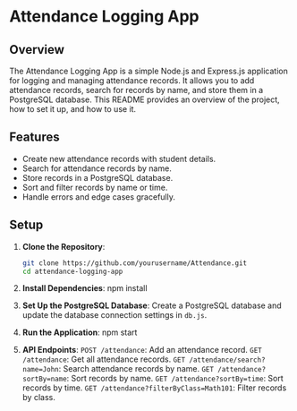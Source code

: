 # Attendance Logging App

## Overview

The Attendance Logging App is a simple Node.js and Express.js application for logging and managing attendance records. It allows you to add attendance records, search for records by name, and store them in a PostgreSQL database. This README provides an overview of the project, how to set it up, and how to use it.

## Features

- Create new attendance records with student details.
- Search for attendance records by name.
- Store records in a PostgreSQL database.
- Sort and filter records by name or time.
- Handle errors and edge cases gracefully.

## Setup

1. **Clone the Repository**:

   ```bash
   git clone https://github.com/yourusername/Attendance.git
   cd attendance-logging-app
2. **Install Dependencies**:
   npm install
3. **Set Up the PostgreSQL Database**:
    Create a PostgreSQL database and update the database connection settings in
   `db.js`.
4. **Run the Application**:
   npm start
5. **API Endpoints**:
    `POST /attendance`: Add an attendance record.
    `GET /attendance`: Get all attendance records.
    `GET /attendance/search?name=John`: Search attendance records by name.
    `GET /attendance?sortBy=name`: Sort records by name.
    `GET /attendance?sortBy=time`: Sort records by time.
    `GET /attendance?filterByClass=Math101`: Filter records by class.






   
